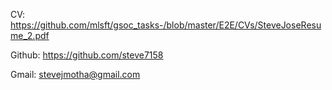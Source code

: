 CV: https://github.com/mlsft/gsoc_tasks-/blob/master/E2E/CVs/SteveJoseResume_2.pdf

Github: https://github.com/steve7158 

Gmail: stevejmotha@gmail.com
